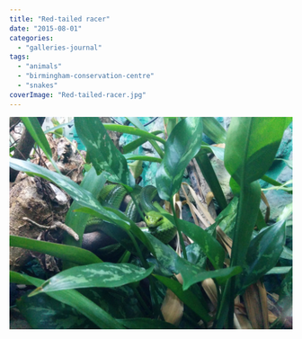 ```yaml
---
title: "Red-tailed racer"
date: "2015-08-01"
categories: 
  - "galleries-journal"
tags: 
  - "animals"
  - "birmingham-conservation-centre"
  - "snakes"
coverImage: "Red-tailed-racer.jpg"
---
```


[![](images/Red-tailed-racer.jpg)](https://davidpeach.co.uk/wp-content/uploads/2023/05/Red-tailed-racer.jpg)
